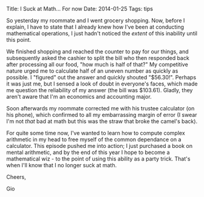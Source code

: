 Title: I Suck at Math... For now
Date: 2014-01-25
Tags: tips

So yesterday my roommate and I went grocery shopping. Now, before I explain, I have to state that I already knew how I've been at conducting mathematical operations, I just hadn't noticed the *extent* of this inability until this point.

We finished shopping and reached the counter to pay for our things, and subsequently asked the cashier to split the bill who then responded back after processing all our food, "how much is half of that?" My competitive nature urged me to calculate half of an uneven number as quickly as possible. I "figured" out the answer and quickly shouted "$56.30!". Perhaps it was just me, but I sensed a look of doubt in everyone's faces, which made me question the reliability of my answer (the bill was $103.61). Gladly, they aren't aware that I'm an economics and accounting major.

Soon afterwards my roommate corrected me with his trustee calculator (on his phone), which confirmed to all my embarrassing margin of error (I swear I'm not *that* bad at math but this was the straw that broke the camel's back).

For quite some time now, I've wanted to learn how to compute complex arithmetic in my head to free myself of the common dependance on a calculator. This episode pushed me into action; I just purchased a book on mental arithmetic, and by the end of this year I hope to become a mathematical wiz - to the point of using this ability as a party trick. That's when I'll know that I no longer suck at math.

Cheers,

Gio
